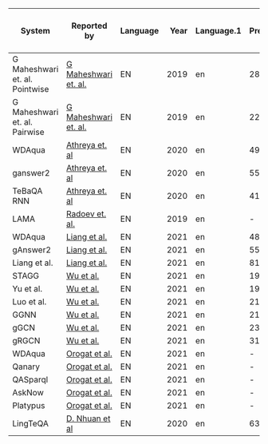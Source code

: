 |            System            |                                  Reported by                                  |Language|Year|Language.1|Precision|Recall| F1  |Data manipulations / Preprocessing|Full/sample/augmented vesion of the dataset used|
|------------------------------|-------------------------------------------------------------------------------|--------|---:|----------|---------|------|----:|----------------------------------|------------------------------------------------|
|G Maheshwari et. al. Pointwise|[G Maheshwari et. al.](https://arxiv.org/pdf/1811.01118.pdf)                   |EN      |2019|en        |       28|    43|34.00|-                                 |-                                               |
|G Maheshwari et. al. Pairwise |[G Maheshwari et. al.](https://arxiv.org/pdf/1811.01118.pdf)                   |EN      |2019|en        |       22|    38|28.00|-                                 |-                                               |
|WDAqua                        |[Athreya et. al](https://arxiv.org/pdf/2004.13843.pdf)                         |EN      |2020|en        |       49|    54|51.00|-                                 |-                                               |
|ganswer2                      |[Athreya et. al](https://arxiv.org/pdf/2004.13843.pdf)                         |EN      |2020|en        |    55.70| 59.20|55.60|-                                 |-                                               |
|TeBaQA RNN                    |[Athreya et. al](https://arxiv.org/pdf/2004.13843.pdf)                         |EN      |2020|en        |    41.60| 42.30|41.70|-                                 |-                                               |
|LAMA                          |[Radoev et. al.](https://arxiv.org/pdf/2004.13843.pdf)                         |EN      |2019|en        |-        |-     |90.50|-                                 |-                                               |
|WDAqua                        |[Liang et al.](https://assets.researchsquare.com/files/rs-70794/v1_stamped.pdf)|EN      |2021|en        |    48.80| 53.50|51.10|-                                 |-                                               |
|gAnswer2                      |[Liang et al.](https://assets.researchsquare.com/files/rs-70794/v1_stamped.pdf)|EN      |2021|en        |    55.70| 59.20|55.60|-                                 |-                                               |
|Liang et al.                  |[Liang et al.](https://assets.researchsquare.com/files/rs-70794/v1_stamped.pdf)|EN      |2021|en        |    81.30| 52.70|63.90|-                                 |-                                               |
|STAGG                         |[Wu et al.](https://arxiv.org/pdf/2101.01510.pdf)                              |EN      |2021|en        |    19.34| 24.63|18.61|-                                 |-                                               |
|Yu et al.                     |[Wu et al.](https://arxiv.org/pdf/2101.01510.pdf)                              |EN      |2021|en        |    19.72| 21.03|19.23|-                                 |-                                               |
|Luo et al.                    |[Wu et al.](https://arxiv.org/pdf/2101.01510.pdf)                              |EN      |2021|en        |    21.17| 24.38|20.16|-                                 |-                                               |
|GGNN                          |[Wu et al.](https://arxiv.org/pdf/2101.01510.pdf)                              |EN      |2021|en        |    21.76| 27.51|21.10|-                                 |-                                               |
|gGCN                          |[Wu et al.](https://arxiv.org/pdf/2101.01510.pdf)                              |EN      |2021|en        |    23.34| 31.09|24.37|-                                 |-                                               |
|gRGCN                         |[Wu et al.](https://arxiv.org/pdf/2101.01510.pdf)                              |EN      |2021|en        |    31.33| 35.41|30.24|-                                 |-                                               |
|WDAqua                        |[Orogat et al.](https://arxiv.org/pdf/2105.00811.pdf)                          |EN      |2021|en        |-        |-     |29.00|-                                 |-                                               |
|Qanary                        |[Orogat et al.](https://arxiv.org/pdf/2105.00811.pdf)                          |EN      |2021|en        |-        |-     | 6.00|-                                 |-                                               |
|QASparql                      |[Orogat et al.](https://arxiv.org/pdf/2105.00811.pdf)                          |EN      |2021|en        |-        |-     |17.00|-                                 |-                                               |
|AskNow                        |[Orogat et al.](https://arxiv.org/pdf/2105.00811.pdf)                          |EN      |2021|en        |-        |-     |15.00|-                                 |-                                               |
|Platypus                      |[Orogat et al.](https://arxiv.org/pdf/2105.00811.pdf)                          |EN      |2021|en        |-        |-     | 8.00|-                                 |-                                               |
|LingTeQA                      |[D. Nhuan et al](https://ieeexplore.ieee.org/abstract/document/9282949)        |EN      |2020|en        |    63.40| 73.50|64.20|-                                 |wikidata                                        |
